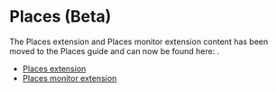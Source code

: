 # Places \(Beta\)

The Places extension and Places monitor extension content has been moved to the Places guide and can now be found here: . 

* [Places extension](https://placesdocs.com/places-services-by-adobe-documentation/configure-places-in-the-sdk/places-extension) 
* [Places monitor extension](https://placesdocs.com/places-services-by-adobe-documentation/configure-places-in-the-sdk/places-monitor-extension)


